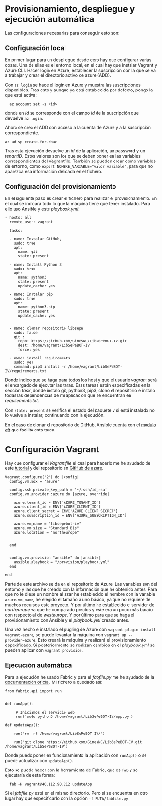 # Provisionamiento, despliegue y ejecución automática

Las configuraciones necesarias para conseguir esto son:

## Configuración local

En primer lugar para un despliegue desde cero hay que configurar varias cosas. Una de ellas es el entorno local, en el cual hay que instalar Vagrant y Azure CLI. Hacer login en Azure, establecer la suscripción con la que se va a trabajar y crear el directorio activo de azure (ADD).

Con `az login` se hace el login en Azure y muestra las suscripciones disponibles.
Tras esto y aunque ya está establecida por defecto, pongo la que está activa:

      az account set -s <id>

donde en *id* se corresponde con el campo *id* de la suscripción que devuelve `az login`.

Ahora se crea el ADD con acceso a la cuenta de Azure y a la suscripción correspondiente.

    az ad sp create-for-rbac

Tras esta ejecución devuelve un *id* de la aplicación, un password y un *tenantID*. Estos valores son los que se deben poner en las variables correspondientes del Vagrantfile. También se pueden crear como variables de entorno, como `export NOMBRE_VARIABLE="valor variable"`, para que no aparezca esa información delicada en el fichero.

## Configuración del provisionamiento

En el siguiente paso es crear el fichero para realizar el provisionamiento. En el cual se indicará todo lo que la máquina tiene que tener instalado. Para ello uso Ansible y este *playbook.yml*:

    - hosts: all
      remote_user: vagrant

      tasks:

      - name: Instalar GitHub,
        sudo: true
        apt:
          name: git
          state: present

      - name: Install Python 3
        sudo: true
        apt:
          name: python3
          state: present
          update_cache: yes

      - name: Instalar pip
        sudo: true
        apt:
          name: python3-pip
          state: present
          update_cache: yes


      - name: clonar repositorio libsepe
        sudo: false
        git :
          repo: https://github.com/GinesNC/LibSePeBOT-IV.git
          dest: /home/vagrant/LibSePeBOT-IV
          force: yes

      - name: install requirements
        sudo: yes
        command: pip3 install -r /home/vagrant/LibSePeBOT-IV/requirements.txt


Donde indico que se haga para todos los host y que el usuario *vagrant* será el encargado de ejecutar las taras. Esas tareas están especificadas en la sección *task*, donde instalo git, python3, pip3, clono el repositorio e instalo todas las dependencias de mi aplicación que se encuentran en *requirements.txt*.

Con `state: present` se verifica el estado del paquete y si está instalado no lo vuelve a instalar, continuando con la ejecución.

En el caso de clonar el repositorio de GitHub, Ansible cuenta con el [modulo *git*](https://docs.ansible.com/ansible/latest/modules/git_module.html)  que facilita esta tarea.

# Configuración Vagrant

Hay que configurar el _Vagrantfile_ el cual para hacerlo me he ayudado de este [tutorial](https://blog.scottlowe.org/2017/12/11/using-vagrant-with-azure/) y del repositorio en [GitHub de azure](https://github.com/Azure/vagrant-azure).


    Vagrant.configure('2') do |config|
      config.vm.box = 'azure'

      config.ssh.private_key_path = '~/.ssh/id_rsa'
      config.vm.provider :azure do |azure, override|

        azure.tenant_id = ENV['AZURE_TENANT_ID']
        azure.client_id = ENV['AZURE_CLIENT_ID']
        azure.client_secret = ENV['AZURE_CLIENT_SECRET']
        azure.subscription_id = ENV['AZURE_SUBSCRIPTION_ID']

        azure.vm_name = "libsepebot-iv"
        azure.vm_size = "Standard_B1s"
        azure.location = "northeurope"


      end


      config.vm.provision "ansible" do |ansible|
        ansible.playbook = "/provision/playbook.yml"
      end

    end

Parte de este archivo se da en el repositorio de Azure. Las variables son del entorno y las que he creado con la información que he obtenido antes. Para que no le diese un nombre al azar he establecido el nombre con la variable `azure.vm_name`, he elegido el tamaño a uno básico, ya que no requiere de muchos recursos este proyecto. Y por último he establecido el servidor de _northeurope_ ya que he comparado precios y este era un poco más barato con respecto al de _westeurope_.
Y por último para que se haga el provisionamiento con Ansible y el *playbook.yml* creado antes.

Una vez hecho e instalado el pugling de Azure con `vagrant plugin install vagrant-azure`, se puede levantar la máquina con `vagrant up --provider=azure`. Esto creará la máquina y realizará el provisionamiento especificado.
Si posteriormente se realizan cambios en el *playbook.yml* se pueden aplicar con `vagrant provision`.

## Ejecución automática

Para la ejecución he usado Fabric y para el *fabfile.py* me he ayudado de la [documentación oficial](http://docs.fabfile.org/en/2.4/getting-started.html#run-commands-via-connections-and-run). Mi fichero a quedado así:

    from fabric.api import run


    def runApp():

         # Iniciamos el servicio web
         run('sudo python3 /home/vagrant/LibSePeBOT-IV/app.py')

    def updateApp():

        run("rm -rf /home/vagrant/LibSePeBOT-IV/")

        run("git clone https://github.com/GinesNC/LibSePeBOT-IV.git /home/vagrant/LibSePeBOT-IV")


Donde puedo poner en funcionamiento la aplicación con `runApp()` o se puede actualizar con `updateApp()`.

Esto se puede hacer con la herramienta de Fabric, que es `fab` y se ejecutaría de esta forma:

      fab -H vagrant@40.112.90.212 updateApp   

Si el *fabfile.py* está en el mismo directorio. Pero si se encuentra en otro lugar hay que especificarlo con la opción `-f RUTA/fabfile.py`
